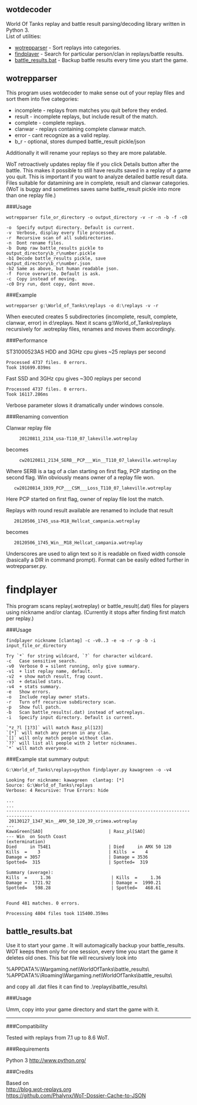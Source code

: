 ## wotdecoder

World Of Tanks replay and battle result parsing/decoding library written in Python 3.  
List of utilities:  
  - [wotrepparser](#wotrepparser)  - Sort replays into categories.
  - [findplayer](#findplayer)  - Search for particular person/clan in replays/battle results.
  - [battle_results.bat](#battle_resultsbat)  - Backup battle results every time you start the game.



## wotrepparser

This program uses wotdecoder to make sense out of your replay files and sort them into five categories:

  - incomplete  - replays from matches you quit before they ended.
  - result      - incomplete replays, but include result of the match.
  - complete    - complete replays.
  - clanwar     - replays containing complete clanwar match.
  - error       - cant recognize as a valid replay.
  - b_r         - optional, stores dumped battle_result pickle/json

Additionally it will rename your replays so they are more palatable.

WoT retroactively updates replay file if you click Details button after the battle. This makes it possible to still
have results saved in a replay of a game you quit. This is important if you want to analyze detailed battle result data.
Files suitable for datamining are in complete, result and clanwar categories.
(WoT is buggy and sometimes saves same battle_result pickle into more than one replay file.)

###Usage

```
wotrepparser file_or_directory -o output_directory -v -r -n -b -f -c0

-o  Specify output directory. Default is current.
-v  Verbose, display every file processed.
-r  Recursive scan of all subdirectories.
-n  Dont rename files.
-b  Dump raw battle_results pickle to output_directory\b_r\number.pickle
-b1 Decode battle_results pickle, save output_directory\b_r\number.json
-b2 Same as above, but human readable json.
-f  Force overwrite. Default is ask.
-c  Copy instead of moving.
-c0 Dry run, dont copy, dont move.

```

###Example

```
wotrepparser g:\World_of_Tanks\replays -o d:\replays -v -r
```

When executed creates 5 subdirectories (incomplete, result, complete, clanwar, error) in d:\replays. 
Next it scans g:\World_of_Tanks\replays recursively for .wotreplay files, renames and moves them accordingly.

###Performance

ST31000523AS HDD and 3GHz cpu gives ~25 replays per second
```
Processed 4737 files. 0 errors.
Took 191699.039ms
```

Fast SSD and 3GHz cpu gives ~300 replays per second
```
Processed 4737 files. 0 errors.
Took 16117.286ms
```

Verbose parameter slows it dramatically under windows console.

###Renaming convention


Clanwar replay file

         20120811_2134_usa-T110_07_lakeville.wotreplay

becomes

         cw20120811_2134_SERB__PCP___Win__T110_07_lakeville.wotreplay

Where SERB is a tag of a clan starting on first flag, PCP starting on the second flag. Win obviously means owner of a replay file won.

       cw20120814_1939_PCP___CSM___Loss_T110_07_lakeville.wotreplay

Here PCP started on first flag, owner of replay file lost the match.


Replays with round result available are renamed to include that result

       20120506_1745_usa-M18_Hellcat_campania.wotreplay

becomes

       20120506_1745_Win__M18_Hellcat_campania.wotreplay


Underscores are used to align text so it is readable on fixed width console (basically a DIR in command prompt).
Format can be easily edited further in wotrepparser.py.



# findplayer

This program scans replay(.wotreplay) or battle_result(.dat) files for players using nickname and/or clantag.
(Currently it stops after finding first match per replay.)

###Usage

```
findplayer nickname [clantag] -c -v0..3 -e -o -r -p -b -i input_file_or_directory

Try `*` for string wildcard, `?` for character wildcard.
-c   Case sensitive search.
-v0  Verbose 0 = silent running, only give summary.
-v1  + list replay name, default.
-v2  + show match result, frag count.
-v3  + detailed stats.
-v4  + stats summary.
-e   Show errors.
-o   Include replay owner stats.
-r   Turn off recursive subdirectory scan.
-p   Show full patch.
-b   Scan battle_results(.dat) instead of wotreplays.
-i   Specify input directory. Default is current.

`*z_?l [1?3]` will match Rasz_pl[123]
`[*]` will match any person in any clan.
`[]` will only match people without clan.
`??` will list all people with 2 letter nicknames.
`*` will match everyone.
```

###Example stat summary output:

```
G:\World_of_Tanks\replays>python findplayer.py kawagreen -o -v4

Looking for nickname: kawagreen  clantag: [*]
Source: G:\World_of_Tanks\replays
Verbose: 4 Recursive: True Errors: hide

...
...
--------------------------------------------------------------------------------
 20130127_1347_Win__AMX_50_120_39_crimea.wotreplay
---
KawaGreen[SAO]                         | Rasz_pl[SAO]
--- Win  on South Coast                                          (extermination)
Died     in T54E1                      | Died     in AMX 50 120
Kills  =    3                          | Kills  =    4
Damage = 3057                          | Damage = 3536
Spotted=  315                          | Spotted=  319

Summary (average):
Kills  =     1.36                       | Kills  =     1.36
Damage =  1721.92                       | Damage =  1990.21
Spotted=   598.28                       | Spotted=   468.61


Found 481 matches. 0 errors.

Processing 4804 files took 115400.359ms
```




## battle_results.bat

Use it to start your game . It will automagically backup your battle_results. WOT keeps them only for
one session, every time you start the game it deletes old ones. This bat file will recursively look into 

  %APPDATA%\Wargaming.net\WorldOfTanks\battle_results\  
  %APPDATA%\Roaming\Wargaming.net\WorldOfTanks\battle_results\  

and copy all .dat files it can find to .\replays\battle_results\

###Usage

Umm, copy into your game directory and start the game with it.



-------------
###Compatibility

Tested with replays from 7.1 up to 8.6 WoT.

###Requirements

Python 3 http://www.python.org/

###Credits

Based on  
http://blog.wot-replays.org  
https://github.com/Phalynx/WoT-Dossier-Cache-to-JSON  